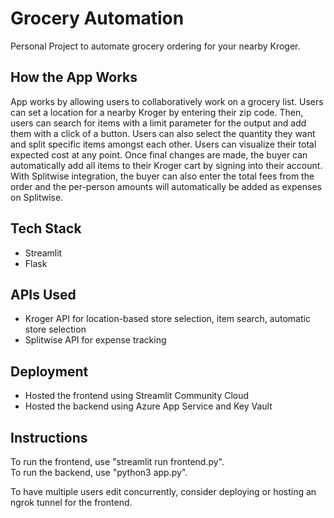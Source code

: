 # Grocery Automation
Personal Project to automate grocery ordering for your nearby Kroger.

## How the App Works
App works by allowing users to collaboratively work on a grocery list. Users can set a location for a nearby Kroger by entering their zip code. Then, users can search for items with a limit parameter for the output and add them with a click of a button. Users can also select the quantity they want and split specific items amongst each other. Users can visualize their total expected cost at any point. Once final changes are made, the buyer can automatically add all items to their Kroger cart by signing into their account. With Splitwise integration, the buyer can also enter the total fees from the order and the per-person amounts will automatically be added as expenses on Splitwise.

## Tech Stack
- Streamlit
- Flask

## APIs Used
- Kroger API for location-based store selection, item search, automatic store selection
- Splitwise API for expense tracking

## Deployment
- Hosted the frontend using Streamlit Community Cloud
- Hosted the backend using Azure App Service and Key Vault

## Instructions
To run the frontend, use "streamlit run frontend.py".  
To run the backend, use "python3 app.py".

To have multiple users edit concurrently, consider deploying or hosting an ngrok tunnel for the frontend.
